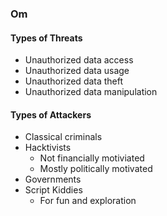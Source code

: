 ### Om

#### Types of Threats
- Unauthorized data access
- Unauthorized data usage
- Unauthorized data theft
- Unauthorized data manipulation


#### Types of Attackers
- Classical criminals
- Hacktivists
  - Not financially motiviated
  - Mostly politically motivated
- Governments
- Script Kiddies
  - For fun and exploration  
